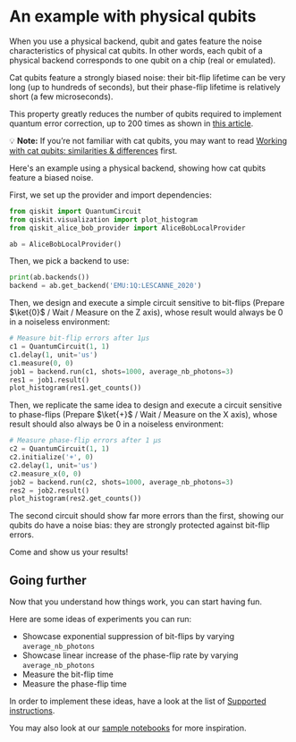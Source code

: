 # An example with physical qubits

When you use a physical backend, qubit and gates feature the noise characteristics of physical cat qubits. In other words, each qubit of a physical backend corresponds to one qubit on a chip (real or emulated).

Cat qubits feature a strongly biased noise: their bit-flip lifetime can be very long (up to hundreds of seconds), but their phase-flip lifetime is relatively short (a few microseconds).

This property greatly reduces the number of qubits required to implement quantum error correction, up to 200 times as shown in [this article](https://arxiv.org/abs/2401.09541).

💡 **Note:** If you’re not familiar with cat qubits, you may want to read [Working with cat qubits: similarities & differences](working_with_cat_qubits.md) first.

Here's an example using a physical backend, showing how cat qubits feature a biased noise.

First, we set up the provider and import dependencies:

```python
from qiskit import QuantumCircuit
from qiskit.visualization import plot_histogram
from qiskit_alice_bob_provider import AliceBobLocalProvider

ab = AliceBobLocalProvider()
```

Then, we pick a backend to use:

```python
print(ab.backends())
backend = ab.get_backend('EMU:1Q:LESCANNE_2020')
```

Then, we design and execute a simple circuit sensitive to bit-flips (Prepare $\ket{0}$ / Wait / Measure on the Z axis), whose result would always be 0 in a noiseless environment:

```python
# Measure bit-flip errors after 1µs
c1 = QuantumCircuit(1, 1)
c1.delay(1, unit='us')
c1.measure(0, 0)
job1 = backend.run(c1, shots=1000, average_nb_photons=3)
res1 = job1.result()
plot_histogram(res1.get_counts())
```

Then, we replicate the same idea to design and execute a circuit sensitive to phase-flips (Prepare $\ket{+}$ / Wait / Measure on the X axis), whose result should also always be 0 in a noiseless environment:

```python
# Measure phase-flip errors after 1 µs
c2 = QuantumCircuit(1, 1)
c2.initialize('+', 0)
c2.delay(1, unit='us')
c2.measure_x(0, 0)
job2 = backend.run(c2, shots=1000, average_nb_photons=3)
res2 = job2.result()
plot_histogram(res2.get_counts())
```

The second circuit should show far more errors than the first, showing our qubits do have a noise bias: they are strongly protected against bit-flip errors.

Come and show us your results!

## Going further

Now that you understand how things work, you can start having fun.

Here are some ideas of experiments you can run:

- Showcase exponential suppression of bit-flips by varying `average_nb_photons`
- Showcase linear increase of the phase-flip rate by varying `average_nb_photons`
- Measure the bit-flip time
- Measure the phase-flip time

In order to implement these ideas, have a look at the list of [Supported instructions](../reference/supported_instructions.md).

You may also look at our [sample notebooks](sample_notebooks.md) for more inspiration.